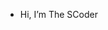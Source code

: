 - Hi, I’m The SCoder

<!---
The-S-Coder/The-S-Coder is a special repository because its `README.md` (this file) appears on your GitHub profile.
You can click the Preview link to take a look at your changes.
--->
